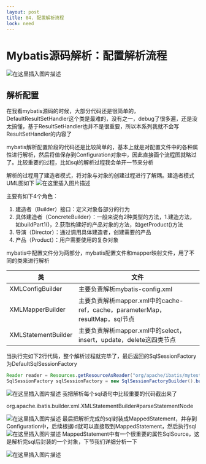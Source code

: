 ```yaml
---
layout: post
title: 04. 配置解析流程
lock: need
---
```


# Mybatis源码解析：配置解析流程

![在这里插入图片描述](https://img-blog.csdnimg.cn/10fbf791e1054ab1918c25345d228f6a.jpg?)
## 解析配置
在我看mybatis源码的时候，大部分代码还是很简单的，DefaultResultSetHandler这个类是最难的，没有之一，debug了很多遍，还是没太搞懂，基于ResultSetHandler也并不是很重要，所以本系列我就不会写ResultSetHandler的内容了

mybatis解析配置阶段的代码还是比较简单的，基本上就是对配置文件中的各种属性进行解析，然后将值保存到Configuration对象中，因此直接画个流程图就略过了。比较重要的过程，比如sql的解析过程我会单开一节来分析

解析的过程用了建造者模式，将对象与对象的创建过程进行了解耦。建造者模式UML图如下
![在这里插入图片描述](https://img-blog.csdnimg.cn/20200226140235678.png?)

主要有如下4个角色：

1. 建造者（Builder）接口：定义对象各部分的行为
2. 具体建造者（ConcreteBuilder）：一般来说有2种类型的方法，1.建造方法，如buildPart1()，2.获取构建好的产品对象的方法，如getProduct()方法
3. 导演（Director）：通过调用具体建造者，创建需要的产品
4. 产品（Product）：用户需要使用的复杂对象

mybatis中配置文件分为两部分，mybatis配置文件和mapper映射文件，用了不同的类来进行解析

| 类 | 文件 |
|--|--|
| XMLConfigBuilder | 主要负责解析mybatis-config.xml |
| XMLMapperBuilder | 主要负责解析mapper.xml中的cache-ref，cache，parameterMap，resultMap，sql节点 |
| XMLStatementBuilder | 主要负责解析mapper.xml中的select，insert，update，delete这四类节点 |

当执行完如下2行代码，整个解析过程就完毕了，最后返回的SqlSessionFactory为DefaultSqlSessionFactory
```java
Reader reader = Resources.getResourceAsReader("org/apache/ibatis/mytest/mybatis-config.xml");
SqlSessionFactory sqlSessionFactory = new SqlSessionFactoryBuilder().build(reader);
```

![在这里插入图片描述](https://img-blog.csdnimg.cn/f7bcb6b12a674202bdcf9025b23442e7.png?)
我把解析每个sql语句中比较重要的代码截出来了

org.apache.ibatis.builder.xml.XMLStatementBuilder#parseStatementNode

![在这里插入图片描述](https://img-blog.csdnimg.cn/8051f3ef9e0d4446aa01eafaf1847116.png?)
最后把解析完成的sql封装成MappedStatement，并存到Configuration中，后续根据id就可以直接取到MappedStatement，然后执行sql
![在这里插入图片描述](https://img-blog.csdnimg.cn/c58f9840677e4d4d9335d8346ff6091f.png)
MappedStatement中有一个很重要的属性SqlSource，这是解析完sql后封装的一个对象，下节我们详细分析一下

![在这里插入图片描述](https://img-blog.csdnimg.cn/5d812110b2bb45b393dae6a5d479de03.png?)